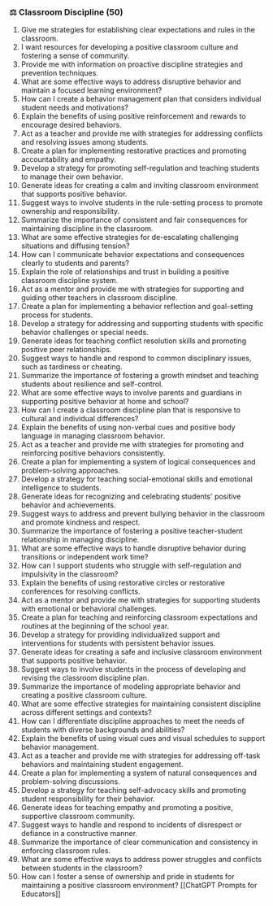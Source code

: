 ### ⚖️ Classroom Discipline (50)

1. Give me strategies for establishing clear expectations and rules in the classroom.
2. I want resources for developing a positive classroom culture and fostering a sense of community.
3. Provide me with information on proactive discipline strategies and prevention techniques.
4. What are some effective ways to address disruptive behavior and maintain a focused learning environment?
5. How can I create a behavior management plan that considers individual student needs and motivations?
6. Explain the benefits of using positive reinforcement and rewards to encourage desired behaviors.
7. Act as a teacher and provide me with strategies for addressing conflicts and resolving issues among students.
8. Create a plan for implementing restorative practices and promoting accountability and empathy.
9. Develop a strategy for promoting self-regulation and teaching students to manage their own behavior.
10. Generate ideas for creating a calm and inviting classroom environment that supports positive behavior.
11. Suggest ways to involve students in the rule-setting process to promote ownership and responsibility.
12. Summarize the importance of consistent and fair consequences for maintaining discipline in the classroom.
13. What are some effective strategies for de-escalating challenging situations and diffusing tension?
14. How can I communicate behavior expectations and consequences clearly to students and parents?
15. Explain the role of relationships and trust in building a positive classroom discipline system.
16. Act as a mentor and provide me with strategies for supporting and guiding other teachers in classroom discipline.
17. Create a plan for implementing a behavior reflection and goal-setting process for students.
18. Develop a strategy for addressing and supporting students with specific behavior challenges or special needs.
19. Generate ideas for teaching conflict resolution skills and promoting positive peer relationships.
20. Suggest ways to handle and respond to common disciplinary issues, such as tardiness or cheating.
21. Summarize the importance of fostering a growth mindset and teaching students about resilience and self-control.
22. What are some effective ways to involve parents and guardians in supporting positive behavior at home and school?
23. How can I create a classroom discipline plan that is responsive to cultural and individual differences?
24. Explain the benefits of using non-verbal cues and positive body language in managing classroom behavior.
25. Act as a teacher and provide me with strategies for promoting and reinforcing positive behaviors consistently.
26. Create a plan for implementing a system of logical consequences and problem-solving approaches.
27. Develop a strategy for teaching social-emotional skills and emotional intelligence to students.
28. Generate ideas for recognizing and celebrating students' positive behavior and achievements.
29. Suggest ways to address and prevent bullying behavior in the classroom and promote kindness and respect.
30. Summarize the importance of fostering a positive teacher-student relationship in managing discipline.
31. What are some effective ways to handle disruptive behavior during transitions or independent work time?
32. How can I support students who struggle with self-regulation and impulsivity in the classroom?
33. Explain the benefits of using restorative circles or restorative conferences for resolving conflicts.
34. Act as a mentor and provide me with strategies for supporting students with emotional or behavioral challenges.
35. Create a plan for teaching and reinforcing classroom expectations and routines at the beginning of the school year.
36. Develop a strategy for providing individualized support and interventions for students with persistent behavior issues.
37. Generate ideas for creating a safe and inclusive classroom environment that supports positive behavior.
38. Suggest ways to involve students in the process of developing and revising the classroom discipline plan.
39. Summarize the importance of modeling appropriate behavior and creating a positive classroom culture.
40. What are some effective strategies for maintaining consistent discipline across different settings and contexts?
41. How can I differentiate discipline approaches to meet the needs of students with diverse backgrounds and abilities?
42. Explain the benefits of using visual cues and visual schedules to support behavior management.
43. Act as a teacher and provide me with strategies for addressing off-task behaviors and maintaining student engagement.
44. Create a plan for implementing a system of natural consequences and problem-solving discussions.
45. Develop a strategy for teaching self-advocacy skills and promoting student responsibility for their behavior.
46. Generate ideas for teaching empathy and promoting a positive, supportive classroom community.
47. Suggest ways to handle and respond to incidents of disrespect or defiance in a constructive manner.
48. Summarize the importance of clear communication and consistency in enforcing classroom rules.
49. What are some effective ways to address power struggles and conflicts between students in the classroom?
50. How can I foster a sense of ownership and pride in students for maintaining a positive classroom environment?
[[ChatGPT Prompts for Educators]]